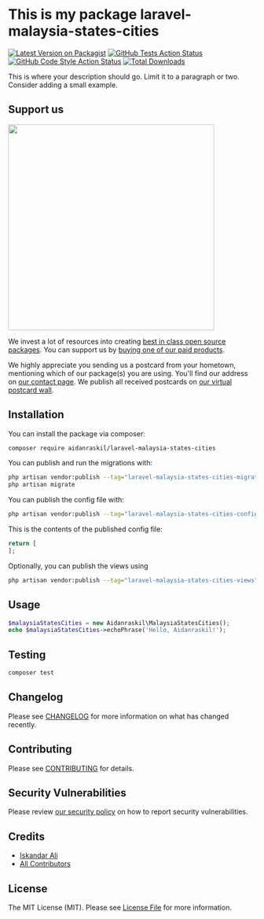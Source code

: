 # This is my package laravel-malaysia-states-cities

[![Latest Version on Packagist](https://img.shields.io/packagist/v/aidanraskil/laravel-malaysia-states-cities.svg?style=flat-square)](https://packagist.org/packages/aidanraskil/laravel-malaysia-states-cities)
[![GitHub Tests Action Status](https://img.shields.io/github/actions/workflow/status/aidanraskil/laravel-malaysia-states-cities/run-tests.yml?branch=main&label=tests&style=flat-square)](https://github.com/aidanraskil/laravel-malaysia-states-cities/actions?query=workflow%3Arun-tests+branch%3Amain)
[![GitHub Code Style Action Status](https://img.shields.io/github/actions/workflow/status/aidanraskil/laravel-malaysia-states-cities/fix-php-code-style-issues.yml?branch=main&label=code%20style&style=flat-square)](https://github.com/aidanraskil/laravel-malaysia-states-cities/actions?query=workflow%3A"Fix+PHP+code+style+issues"+branch%3Amain)
[![Total Downloads](https://img.shields.io/packagist/dt/aidanraskil/laravel-malaysia-states-cities.svg?style=flat-square)](https://packagist.org/packages/aidanraskil/laravel-malaysia-states-cities)

This is where your description should go. Limit it to a paragraph or two. Consider adding a small example.

## Support us

[<img src="https://github-ads.s3.eu-central-1.amazonaws.com/laravel-malaysia-states-cities.jpg?t=1" width="419px" />](https://spatie.be/github-ad-click/laravel-malaysia-states-cities)

We invest a lot of resources into creating [best in class open source packages](https://spatie.be/open-source). You can support us by [buying one of our paid products](https://spatie.be/open-source/support-us).

We highly appreciate you sending us a postcard from your hometown, mentioning which of our package(s) you are using. You'll find our address on [our contact page](https://spatie.be/about-us). We publish all received postcards on [our virtual postcard wall](https://spatie.be/open-source/postcards).

## Installation

You can install the package via composer:

```bash
composer require aidanraskil/laravel-malaysia-states-cities
```

You can publish and run the migrations with:

```bash
php artisan vendor:publish --tag="laravel-malaysia-states-cities-migrations"
php artisan migrate
```

You can publish the config file with:

```bash
php artisan vendor:publish --tag="laravel-malaysia-states-cities-config"
```

This is the contents of the published config file:

```php
return [
];
```

Optionally, you can publish the views using

```bash
php artisan vendor:publish --tag="laravel-malaysia-states-cities-views"
```

## Usage

```php
$malaysiaStatesCities = new Aidanraskil\MalaysiaStatesCities();
echo $malaysiaStatesCities->echoPhrase('Hello, Aidanraskil!');
```

## Testing

```bash
composer test
```

## Changelog

Please see [CHANGELOG](CHANGELOG.md) for more information on what has changed recently.

## Contributing

Please see [CONTRIBUTING](CONTRIBUTING.md) for details.

## Security Vulnerabilities

Please review [our security policy](../../security/policy) on how to report security vulnerabilities.

## Credits

- [Iskandar Ali](https://github.com/iskandarali)
- [All Contributors](../../contributors)

## License

The MIT License (MIT). Please see [License File](LICENSE.md) for more information.
